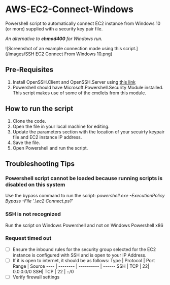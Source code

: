# AWS-EC2-Connect-Windows
Powershell script to automatically connect EC2 instance from Windows 10 (or more) supplied with a security key pair file.

*An alternative to **chmod400** for Windows run.*

![Screenshot of an example connection made using this script.](/images/SSH EC2 Connect From Windows 10.png)

## Pre-Requisites
1. Install OpenSSH.Client and OpenSSH.Server using [this link](https://docs.microsoft.com/en-us/windows-server/administration/openssh/openssh_install_firstuse)
2. Powershell should have Microsoft.Powershell.Security Module installed. This script makes use of some of the cmdlets from this module. 

## How to run the script
1. Clone the code. 
2. Open the file in your local machine for editing.
3. Update the parameters section with the location of your secuirty keypair file and EC2 instance IP address.
4. Save the file. 
5. Open Powershell and run the script. 

## Troubleshooting Tips

### Powershell script cannot be loaded because running scripts is disabled on this system

Use the bypass command to run the script: _powershell.exe -ExecutionPolicy Bypass -File '.\ec2 Connect.ps1'_

### SSH is not recognized

Run the script on Windows Powershell and not on Windows Powershell x86

### Request timed out

- [ ] Ensure the inbound rules for the security group selected for the EC2 instance is configured with SSH and is open to your IP Address. 
- [ ] If it is open to internet, it should be as follows:
 Type | Protocol | Port Range | Source
 ---- | -------- | ---------- | ------
 SSH | TCP | 22| 0.0.0.0/0
 SSH| TCP | 22 | ::/0
 - [ ] Verify firewall settings 

